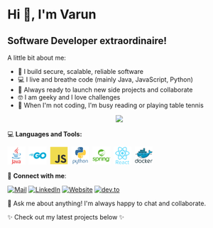 # Hi 👋, I'm Varun  

## Software Developer extraordinaire!

A little bit about me:

- :hammer: I build secure, scalable, reliable software
- :computer: I live and breathe code (mainly Java, JavaScript, Python)
- :rocket: Always ready to launch new side projects and collaborate
- :nerd_face: I am geeky and I love challenges
- :ping_pong: When I'm not coding, I'm busy reading or playing table tennis

<p align="center">
  <img src="https://github-profile-trophy.vercel.app/?username=varungujarathi9&theme=onedark&column=6&no-bg=true&no-frame=true&rank=SSS,SS,S,AAA,AA,A,B" />
</p>

<!--<p align="center">
  <img width="48%" src="https://github-readme-stats.vercel.app/api?username=varungujarathi9&show_icons=true&theme=merko" />
  <img width="48%" src="https://github-readme-streak-stats.herokuapp.com/?user=varungujarathi9&theme=merko" />
</p>-->

<!--<p align="center">
  <img src="https://github-readme-stats.anuraghazra1.vercel.app/api/top-langs/?username=varungujarathi9&theme=merko&langs_count=10" />
</p>-->
<!--[![An image of @varungujarathi9's Holopin badges, which is a link to view their full Holopin profile](https://holopin.me/varungujarathi9)](https://holopin.io/@varungujarathi9)-->


💻 **Languages and Tools:**

<img src="https://github.com/devicons/devicon/blob/master/icons/java/java-original-wordmark.svg" title="Java" alt="Java" width="40" height="40"/>&nbsp;
<img src="https://github.com/devicons/devicon/blob/master/icons/go/go-original-wordmark.svg" title="JavaScript" alt="JavaScript" width="40" height="40"/>&nbsp;
<img src="https://github.com/devicons/devicon/blob/master/icons/javascript/javascript-original.svg" title="JavaScript" alt="JavaScript" width="40" height="40"/>&nbsp;
<img src="https://github.com/devicons/devicon/blob/master/icons/python/python-original-wordmark.svg" title="Python" alt="Python"  width="40" height="40"/>&nbsp;
<img src="https://github.com/devicons/devicon/blob/master/icons/spring/spring-original-wordmark.svg" title="Spring" alt="Spring"  width="40" height="40"/>&nbsp;
<img src="https://github.com/devicons/devicon/blob/master/icons/react/react-original-wordmark.svg" title="React" alt="React" width="40" height="40"/>&nbsp;
<img src="https://github.com/devicons/devicon/blob/master/icons/docker/docker-original-wordmark.svg" title="React" alt="React" width="40" height="40"/>&nbsp;

🔗 **Connect with me**:

[![Mail][1.1]][1] [![LinkedIn][2.1]][2] [![Website][3.1]][3] [![dev.to][4.1]][4]

[1.1]: https://img.shields.io/badge/email-D14836?style=for-the-badge&logo=gmail&logoColor=white
[2.1]: https://img.shields.io/badge/linkedin-0077B5?style=for-the-badge&logo=linkedin&logoColor=white
[3.1]: https://img.shields.io/badge/website-000000?style=for-the-badge&logo=About.me&logoColor=white  
[4.1]: https://img.shields.io/badge/dev.to-0A0A0A?style=for-the-badge&logo=devdotto&logoColor=white

[1]: mailto:v.gujarathi777@gmail.com
[2]: https://www.linkedin.com/in/varungujarathi
[3]: https://varungujarathi.dev
[4]: https://dev.to/varungujarathi9

💬 Ask me about anything! I'm always happy to chat and collaborate. 

✨ Check out my latest projects below ✨


